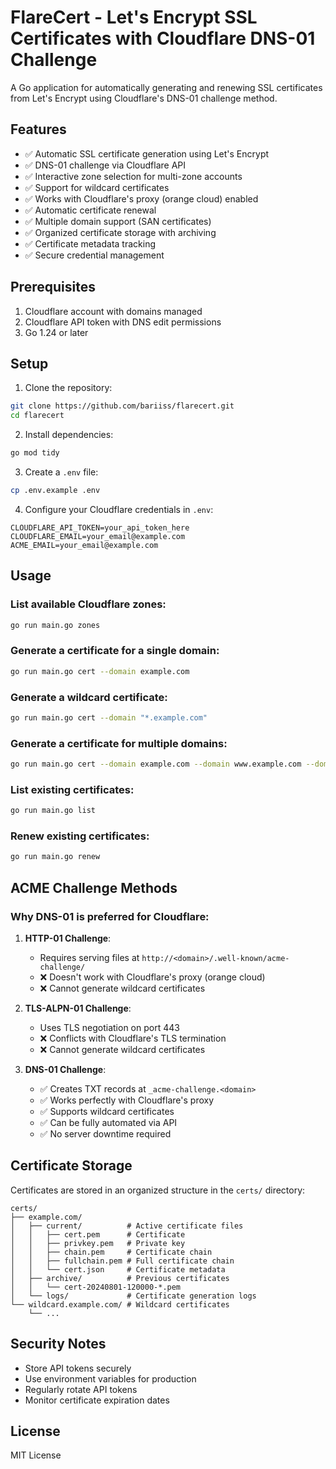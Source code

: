 # FlareCert - Let's Encrypt SSL Certificates with Cloudflare DNS-01 Challenge

A Go application for automatically generating and renewing SSL certificates from Let's Encrypt using Cloudflare's DNS-01 challenge method.

## Features

- ✅ Automatic SSL certificate generation using Let's Encrypt
- ✅ DNS-01 challenge via Cloudflare API
- ✅ Interactive zone selection for multi-zone accounts
- ✅ Support for wildcard certificates
- ✅ Works with Cloudflare's proxy (orange cloud) enabled
- ✅ Automatic certificate renewal
- ✅ Multiple domain support (SAN certificates)
- ✅ Organized certificate storage with archiving
- ✅ Certificate metadata tracking
- ✅ Secure credential management

## Prerequisites

1. Cloudflare account with domains managed
2. Cloudflare API token with DNS edit permissions
3. Go 1.24 or later

## Setup

1. Clone the repository:
```bash
git clone https://github.com/bariiss/flarecert.git
cd flarecert
```

2. Install dependencies:
```bash
go mod tidy
```

3. Create a `.env` file:
```bash
cp .env.example .env
```

4. Configure your Cloudflare credentials in `.env`:
```
CLOUDFLARE_API_TOKEN=your_api_token_here
CLOUDFLARE_EMAIL=your_email@example.com
ACME_EMAIL=your_email@example.com
```

## Usage

### List available Cloudflare zones:
```bash
go run main.go zones
```

### Generate a certificate for a single domain:
```bash
go run main.go cert --domain example.com
```

### Generate a wildcard certificate:
```bash
go run main.go cert --domain "*.example.com"
```

### Generate a certificate for multiple domains:
```bash
go run main.go cert --domain example.com --domain www.example.com --domain api.example.com
```

### List existing certificates:
```bash
go run main.go list
```

### Renew existing certificates:
```bash
go run main.go renew
```

## ACME Challenge Methods

### Why DNS-01 is preferred for Cloudflare:

1. **HTTP-01 Challenge**: 
   - Requires serving files at `http://<domain>/.well-known/acme-challenge/`
   - ❌ Doesn't work with Cloudflare's proxy (orange cloud)
   - ❌ Cannot generate wildcard certificates

2. **TLS-ALPN-01 Challenge**:
   - Uses TLS negotiation on port 443
   - ❌ Conflicts with Cloudflare's TLS termination
   - ❌ Cannot generate wildcard certificates

3. **DNS-01 Challenge**:
   - ✅ Creates TXT records at `_acme-challenge.<domain>`
   - ✅ Works perfectly with Cloudflare's proxy
   - ✅ Supports wildcard certificates
   - ✅ Can be fully automated via API
   - ✅ No server downtime required

## Certificate Storage

Certificates are stored in an organized structure in the `certs/` directory:
```
certs/
├── example.com/
│   ├── current/          # Active certificate files
│   │   ├── cert.pem      # Certificate
│   │   ├── privkey.pem   # Private key
│   │   ├── chain.pem     # Certificate chain
│   │   ├── fullchain.pem # Full certificate chain
│   │   └── cert.json     # Certificate metadata
│   ├── archive/          # Previous certificates
│   │   └── cert-20240801-120000-*.pem
│   └── logs/             # Certificate generation logs
└── wildcard.example.com/ # Wildcard certificates
    └── ...
```

## Security Notes

- Store API tokens securely
- Use environment variables for production
- Regularly rotate API tokens
- Monitor certificate expiration dates

## License

MIT License
